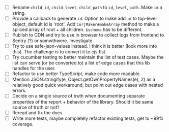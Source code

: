 - [ ] Rename `child_id`, `child_level`, `child_path` to `id`, `level`, `path`. Make `id` a string.
- [ ] Provide a callback to generate `id`. Option to make add `id` to top-level object, default id is 'root'. Add `CorjMaker#makeArray` method to make a spliced array of root + all children. `$schema` has to be different.
- [ ] Publish to CDN and try to use in browser to collect logs from frontend to Sentry (?) or somwthwere. Investigate.
- [ ] Try to use safe-json-values instead. I think it is better (look more into this). The challenge is to convert it to cjs fist.
- [ ] Try cucumber testing to better maintain the list of test cases. Maybe the list can serve (or be converted to) a list of edge cases that this lib handles for the user.
- [ ] Refactor to use better TypeScript, make code more readable.
- [ ] Mention JSON.stringify(e, Object.getOwnPropertyNames(e), 2) as a relatively good quick workaround, but point out edge cases with nested errors.
- [ ] Decide on a single source of truth when documenting separate properties of the report + behavior of the library. Should it be same source of truth or not?
- [ ] Reread and fix the docs
- [ ] Write more tests, maybe completely refactor existing tests, get to ~99% coverage.
